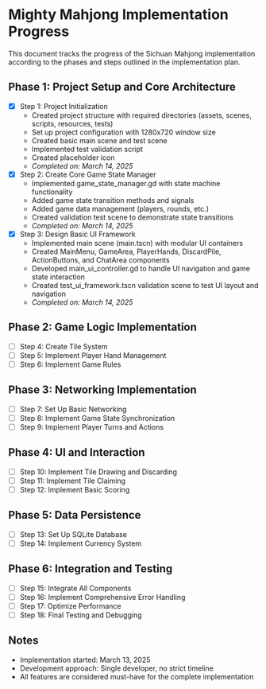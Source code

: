 # Mighty Mahjong Implementation Progress

This document tracks the progress of the Sichuan Mahjong implementation according to the phases and steps outlined in the implementation plan.

## Phase 1: Project Setup and Core Architecture
- [x] Step 1: Project Initialization
  - Created project structure with required directories (assets, scenes, scripts, resources, tests)
  - Set up project configuration with 1280x720 window size
  - Created basic main scene and test scene
  - Implemented test validation script
  - Created placeholder icon
  - *Completed on: March 14, 2025*
- [x] Step 2: Create Core Game State Manager
  - Implemented game_state_manager.gd with state machine functionality
  - Added game state transition methods and signals
  - Added game data management (players, rounds, etc.)
  - Created validation test scene to demonstrate state transitions
  - *Completed on: March 14, 2025*
- [x] Step 3: Design Basic UI Framework
  - Implemented main scene (main.tscn) with modular UI containers
  - Created MainMenu, GameArea, PlayerHands, DiscardPile, ActionButtons, and ChatArea components
  - Developed main_ui_controller.gd to handle UI navigation and game state interaction
  - Created test_ui_framework.tscn validation scene to test UI layout and navigation
  - *Completed on: March 14, 2025*

## Phase 2: Game Logic Implementation
- [ ] Step 4: Create Tile System
- [ ] Step 5: Implement Player Hand Management
- [ ] Step 6: Implement Game Rules

## Phase 3: Networking Implementation
- [ ] Step 7: Set Up Basic Networking
- [ ] Step 8: Implement Game State Synchronization
- [ ] Step 9: Implement Player Turns and Actions

## Phase 4: UI and Interaction
- [ ] Step 10: Implement Tile Drawing and Discarding
- [ ] Step 11: Implement Tile Claiming
- [ ] Step 12: Implement Basic Scoring

## Phase 5: Data Persistence
- [ ] Step 13: Set Up SQLite Database
- [ ] Step 14: Implement Currency System

## Phase 6: Integration and Testing
- [ ] Step 15: Integrate All Components
- [ ] Step 16: Implement Comprehensive Error Handling
- [ ] Step 17: Optimize Performance
- [ ] Step 18: Final Testing and Debugging

## Notes
- Implementation started: March 13, 2025
- Development approach: Single developer, no strict timeline
- All features are considered must-have for the complete implementation
